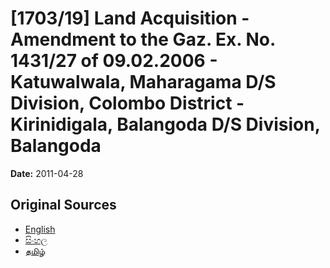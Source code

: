 # [1703/19] Land Acquisition - Amendment to the Gaz. Ex. No. 1431/27 of 09.02.2006 - Katuwalwala, Maharagama D/S Division, Colombo District - Kirinidigala, Balangoda D/S Division, Balangoda

**Date:** 2011-04-28

## Original Sources

- [English](https://documents.gov.lk/view/extra-gazettes/2011/4/1703-19_E.pdf)
- [සිංහල](https://documents.gov.lk/view/extra-gazettes/2011/4/1703-19_S.pdf)
- [தமிழ்](https://documents.gov.lk/view/extra-gazettes/2011/4/1703-19_T.pdf)
